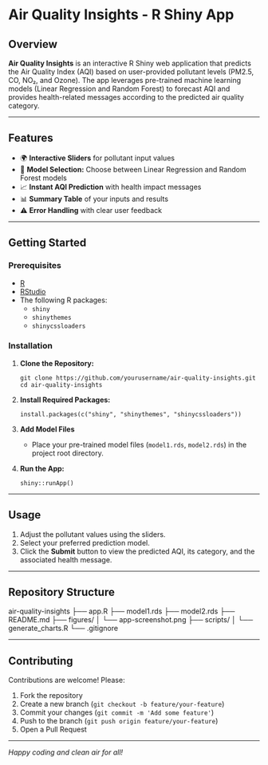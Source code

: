 # Air Quality Insights - R Shiny App


## Overview

**Air Quality Insights** is an interactive R Shiny web application that predicts the Air Quality Index (AQI) based on user-provided pollutant levels (PM2.5, CO, NO₂, and Ozone). The app leverages pre-trained machine learning models (Linear Regression and Random Forest) to forecast AQI and provides health-related messages according to the predicted air quality category.

---

## Features

- 🌍 **Interactive Sliders** for pollutant input values
- 🤖 **Model Selection:** Choose between Linear Regression and Random Forest models
- 📈 **Instant AQI Prediction** with health impact messages
- 📊 **Summary Table** of your inputs and results
- ⚠️ **Error Handling** with clear user feedback

---

## Getting Started

### Prerequisites

- [R](https://cran.r-project.org/)
- [RStudio](https://posit.co/download/rstudio-desktop/)
- The following R packages:
  - `shiny`
  - `shinythemes`
  - `shinycssloaders`

### Installation

1. **Clone the Repository:**
    ```
    git clone https://github.com/yourusername/air-quality-insights.git
    cd air-quality-insights
    ```

2. **Install Required Packages:**
    ```
    install.packages(c("shiny", "shinythemes", "shinycssloaders"))
    ```

3. **Add Model Files**
    - Place your pre-trained model files (`model1.rds`, `model2.rds`) in the project root directory.

4. **Run the App:**
    ```
    shiny::runApp()
    ```

---

## Usage

1. Adjust the pollutant values using the sliders.
2. Select your preferred prediction model.
3. Click the **Submit** button to view the predicted AQI, its category, and the associated health message.

---

## Repository Structure

air-quality-insights
├── app.R
├── model1.rds
├── model2.rds
├── README.md
├── figures/
│ └── app-screenshot.png
├── scripts/
│ └── generate_charts.R
└── .gitignore

---

## Contributing

Contributions are welcome! Please:

1. Fork the repository
2. Create a new branch (`git checkout -b feature/your-feature`)
3. Commit your changes (`git commit -m 'Add some feature'`)
4. Push to the branch (`git push origin feature/your-feature`)
5. Open a Pull Request

---


*Happy coding and clean air for all!*

